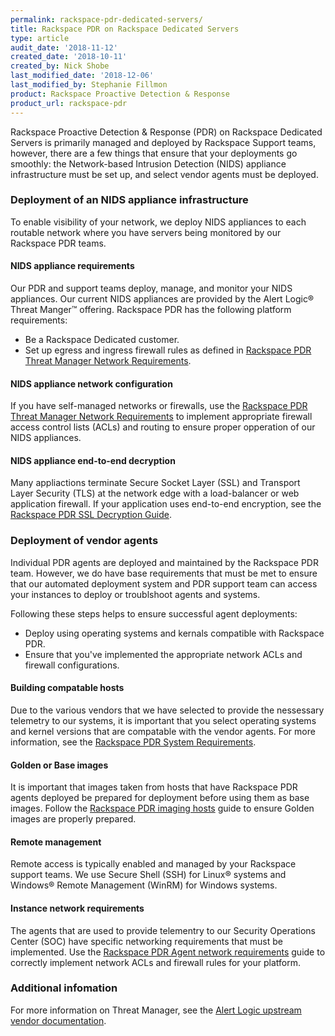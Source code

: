 ```yaml
---
permalink: rackspace-pdr-dedicated-servers/
title: Rackspace PDR on Rackspace Dedicated Servers
type: article
audit_date: '2018-11-12'
created_date: '2018-10-11'
created_by: Nick Shobe
last_modified_date: '2018-12-06'
last_modified_by: Stephanie Fillmon
product: Rackspace Proactive Detection & Response
product_url: rackspace-pdr
---
```


Rackspace Proactive Detection & Response (PDR) on Rackspace Dedicated Servers is primarily managed and deployed by Rackspace
Support teams, however, there are a few things that ensure that your deployments go
smoothly: the Network-based Intrusion Detection (NIDS) appliance infrastructure must be
set up, and select vendor agents must be deployed.

### Deployment of an NIDS appliance infrastructure

To enable visibility of your network, we deploy NIDS appliances to each routable network
where you have servers being monitored by our Rackspace PDR teams.

#### NIDS appliance requirements

Our PDR and support teams deploy, manage, and monitor your NIDS appliances. Our current NIDS appliances are
provided by the Alert Logic&reg; Threat Manger&trade; offering. Rackspace PDR has the following
platform requirements:

- Be a Rackspace Dedicated customer.
- Set up egress and ingress firewall rules as defined in [Rackspace PDR Threat Manager Network Requirements](/how-to/rackspace-pdr-nids-networking/).

#### NIDS appliance network configuration

If you have self-managed networks or firewalls, use the
[Rackspace PDR Threat Manager Network Requirements](/how-to/rackspace-pdr-nids-networking/) to
implement appropriate firewall access control lists (ACLs) and routing to ensure proper opperation of
our NIDS appliances.

#### NIDS appliance end-to-end decryption

Many appliactions terminate Secure Socket Layer (SSL) and Transport Layer Security (TLS) at the network
edge with a load-balancer or web application firewall. If your application uses end-to-end encryption,
see the [Rackspace PDR SSL Decryption Guide](/how-to/rackspace-pdr-ssl-decryption/).

### Deployment of vendor agents

Individual PDR agents are deployed and maintained by the Rackspace PDR team. However, we do have
base requirements that must be met to ensure that our automated deployment system and PDR support team
can access your instances to deploy or troublshoot agents and systems.

Following these steps helps to ensure successful agent deployments:

- Deploy using operating systems and kernals compatible with Rackspace PDR.
- Ensure that you've implemented the appropriate network ACLs and firewall configurations.

#### Building compatable hosts

Due to the various vendors that we have selected to provide the nessessary telemetry to our systems, it is important
that you select operating systems and kernel versions that are compatable with the vendor agents. For more
information, see the [Rackspace PDR System Requirements](/how-to/rackspace-pdr-agent-compatibility/).

#### Golden or Base images

It is important that images taken from hosts that have Rackspace PDR agents deployed be prepared for deployment before using them as base images. Follow the [Rackspace PDR imaging hosts](/how-to/rackspace-pdr-imaging/) guide to ensure Golden images are properly prepared.

#### Remote management

Remote access is typically enabled and managed by your Rackspace support teams. We use Secure Shell (SSH) for
Linux&reg; systems and Windows&reg; Remote Management (WinRM) for Windows systems.

#### Instance network requirements

The agents that are used to provide telementry to our Security Operations Center (SOC) have specific networking
requirements that must be implemented. Use the
[Rackspace PDR Agent network requirements](/how-to/rackspace-pdr-agent-networking/) guide to
correctly implement network ACLs and firewall rules for your platform.

### Additional infomation

For more information on Threat Manager, see the [Alert Logic upstream vendor documentation](https://docs.alertlogic.com/install/cloud/amazon-web-services-threat-manager-direct-windows.htm).
